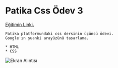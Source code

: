 # Patika Css Ödev 3
[Eğitimin Linki.](https://app.patika.dev/moduller/css)
```
Patika platformundaki css dersinin üçüncü ödevi.
Google'ın şuanki arayüzünü tasarlama.
```
```
* HTML
* CSS
```

![Ekran Alıntısı](https://user-images.githubusercontent.com/62007900/147370706-5a482750-f203-4605-9069-7e0c42c86f06.JPG)
